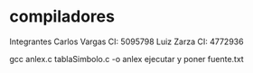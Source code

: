 # compiladores
Integrantes 
Carlos Vargas CI: 5095798
Luiz Zarza CI: 4772936

gcc anlex.c tablaSimbolo.c -o anlex
ejecutar y poner fuente.txt
